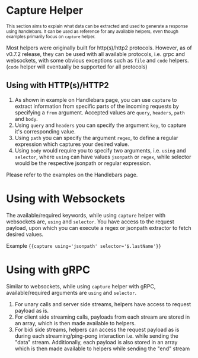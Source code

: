 # Capture Helper

<sup>This section aims to explain what data can be extracted and used to generate a response using handlebars. It can be used as reference for any available helpers, even though examples primarily focus on `capture` helper.</sup>

Most helpers were originally built for http(s)/http2 protocols. However, as of v0.7.2 release, they can be used with all available protocols, i.e. grpc and websockets, with some obvious exceptions such as `file` and `code` helpers. (`code` helper will eventually be supported for all protocols)

## Using with HTTP(s)/HTTP2

1. As shown in example on Handlebars page, you can use `capture` to extract information from specific parts of the incoming requests by specifying a `from` argument. Accepted values are `query`, `headers`, `path` and `body`.
2. Using `query` and `headers` you can specify the argument `key`, to capture it's corresponding value.
3. Using `path` you can specify the argument `regex`, to define a regular expression which captures your desired value.
4. Using `body` would require you to specify two arguments, i.e. `using` and `selector`, where `using` can have values `jsonpath` or `regex`, while selector would be the respective jsonpath or regular expression.

Please refer to the examples on the Handlebars page.

# Using with Websockets

The available/required keywords, while using `capture` helper with websockets are, `using` and `selector`. You have access to the request payload, upon which you can execute a regex or jsonpath extractor to fetch desired values.

Example `{{capture using='jsonpath' selector='$.lastName'}}`

# Using with gRPC

Similar to websockets, while using `capture` helper with gRPC, available/required arguments are `using` and `selector`.

1. For unary calls and server side streams, helpers have access to request payload as is.
2. For client side streaming calls, payloads from each stream are stored in an array, which is then made available to helpers.
3. For bidi side streams, helpers can access the request payload as is during each streaming/ping-pong interaction i.e. while sending the "data" stream. Additionally, each payload is also stored in an array which is then made available to helpers while sending the "end" stream
